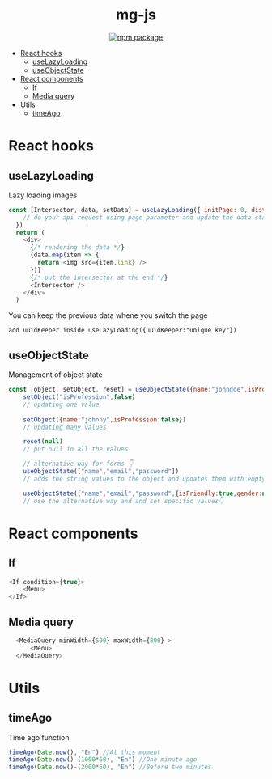 <div align="center">
  <h1>mg-js</h1>
  <a href="https://www.npmjs.com/package/mg-js">
     <img src="https://img.shields.io/npm/v/mg-js.svg" alt="npm package" />
  </a>
</div>


- [React hooks](#react-hooks)
  - [useLazyLoading](#uselazyloading)
  - [useObjectState](#useobjectstate)
- [React components](#react-components)
  - [If](#if)
  - [Media query](#media-query)
- [Utils](#utils)
  - [timeAgo](#timeago)
# React hooks


## useLazyLoading

Lazy loading images

```js
const [Intersector, data, setData] = useLazyLoading({ initPage: 0, distance: "50px", targetPercent: 0.5 }, (page) => {
    // do your api request using page parameter and update the data state 
  })
  return (
    <div>
      {/* rendering the data */}
      {data.map(item => {
        return <img src={item.link} />
      })}
      {/* put the intersector at the end */}
      <Intersector />
    </div>
  )
```

You can keep the previous data whene you switch the page
```
add uuidKeeper inside useLazyLoading({uuidKeeper:"unique key"})
```

## useObjectState

Management of object state

```js
const [object, setObject, reset] = useObjectState({name:"johndoe",isProfession:true})
    setObject("isProfession",false) 
    // updating one value
    
    setObject({name:"johnny",isProfession:false}) 
    // updating many values

    reset(null) 
    // put null in all the values

    // alternative way for forms 👇
    useObjectState(["name","email","password"])
    // adds the string values to the object and updates them with empty string

    useObjectState(["name","email","password",{isFriendly:true,gender:null}])
    // use the alternative way and and set specific values👇
```



# React components

## If

```js
<If condition={true}>
    <Menu>
</If>
```

## Media query

```js
  <MediaQuery minWidth={500} maxWidth={800} >
      <Menu>
  </MediaQuery>
```




# Utils

## timeAgo

Time ago function

```js
timeAgo(Date.now(), "En") //At this moment
timeAgo(Date.now()-(1000*60), "En") //One minute ago
timeAgo(Date.now()-(2000*60), "En") //Before two minutes
```
